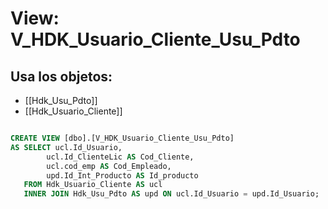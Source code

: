 # View: V_HDK_Usuario_Cliente_Usu_Pdto

## Usa los objetos:
- [[Hdk_Usu_Pdto]]
- [[Hdk_Usuario_Cliente]]

```sql

CREATE VIEW [dbo].[V_HDK_Usuario_Cliente_Usu_Pdto]
AS SELECT ucl.Id_Usuario,
		ucl.Id_ClienteLic AS Cod_Cliente,
		ucl.cod_emp AS Cod_Empleado,
		upd.Id_Int_Producto AS Id_producto
   FROM Hdk_Usuario_Cliente AS ucl
   INNER JOIN Hdk_Usu_Pdto AS upd ON ucl.Id_Usuario = upd.Id_Usuario;


```
